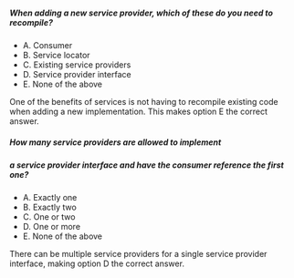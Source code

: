##### When adding a new service provider, which of these do you need to recompile?
* A. Consumer
* B. Service locator
* C. Existing service providers
* D. Service provider interface
* E. None of the above

One of the benefits of services is not having to recompile
existing code when adding a new implementation.
This makes option E the correct answer.

##### How many service providers are allowed to implement
##### a service provider interface and have the consumer reference the first one?
* A. Exactly one
* B. Exactly two
* C. One or two
* D. One or more
* E. None of the above

There can be multiple service providers
for a single service provider interface, making option D the correct answer.
